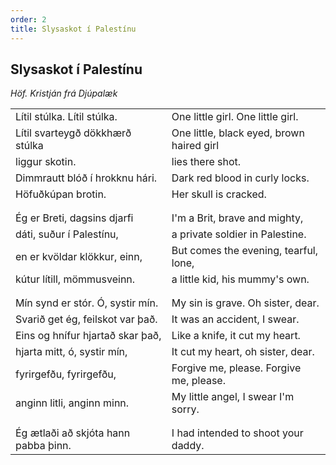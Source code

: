 ```yaml
---
order: 2
title: Slysaskot í Palestínu
---
```


## Slysaskot í Palestínu

*Höf. Kristján frá Djúpalæk*

|                                              |                                            |
|:---------------------------------------------|:-------------------------------------------|
| Lítil stúlka. Lítil stúlka.                  | One little girl. One little girl.
| Lítil svarteygð dökkhærð stúlka              | One little, black eyed, brown haired girl
| liggur skotin.                               | lies there shot.
| Dimmrautt blóð í hrokknu hári.               | Dark red blood in curly locks.
| Höfuðkúpan brotin.                           | Her skull is cracked.
|                                              | 
|                                              |
| Ég er Breti, dagsins djarfi                  | I'm a Brit, brave and mighty,
| dáti, suður í Palestínu,                     | a private soldier in Palestine.
| en er kvöldar klökkur, einn,                 | But comes the evening, tearful, lone,
| kútur lítill, mömmusveinn.                   | a little kid, his mummy's own.
|                                              | 
|                                              |
| Mín synd er stór. Ó, systir mín.             | My sin is grave. Oh sister, dear.
| Svarið get ég, feilskot var það.             | It was an accident, I swear.
| Eins og hnífur hjartað skar það,             | Like a knife, it cut my heart.
| hjarta mitt, ó, systir mín,                  | It cut my heart, oh sister, dear.
| fyrirgefðu, fyrirgefðu,                      | Forgive me, please. Forgive me, please.
| anginn litli, anginn minn.                   | My little angel, I swear I'm sorry.
|                                              | 
|                                              |
| Ég ætlaði að skjóta hann pabba þinn.         | I had intended to shoot your daddy.


